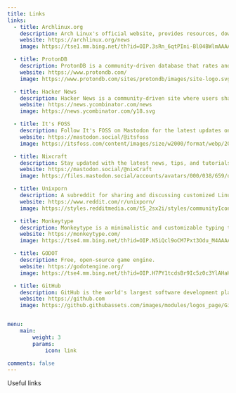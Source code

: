 ```yaml
---
title: Links
links:
  - title: Archlinux.org
    description: Arch Linux's official website, provides resources, downloads, and documentation.
    website: https://archlinux.org/news
    image: https://tse1.mm.bing.net/th?id=OIP.3sRn_6qtPIni-Bl04BWlmAAAAA&pid=Api

  - title: ProtonDB
    description: ProtonDB is a community-driven database that rates and reviews the compatibility of Windows games on Linux using Steam Play and Proton.
    website: https://www.protondb.com/
    image: https://www.protondb.com/sites/protondb/images/site-logo.svg

  - title: Hacker News
    description: Hacker News is a community-driven site where users share and discuss news on tech, startups, and science.
    website: https://news.ycombinator.com/news
    image: https://news.ycombinator.com/y18.svg

  - title: It's FOSS
    description: Follow It's FOSS on Mastodon for the latest updates on open-source software and Linux-related news.
    website: https://mastodon.social/@itsfoss
    image: https://itsfoss.com/content/images/size/w2000/format/webp/2023/01/homepage-featured-image.png

  - title: Nixcraft
    description: Stay updated with the latest news, tips, and tutorials on Linux, open-source software, and system administration by following NixCraft on Mastodon
    website: https://mastodon.social/@nixCraft
    image: https://files.mastodon.social/accounts/avatars/000/038/659/original/b0de8058da52f2aa.jpg

  - title: Unixporn
    description: A subreddit for sharing and discussing customized Linux and Unix desktop setups.
    website: https://www.reddit.com/r/unixporn/
    image: https://styles.redditmedia.com/t5_2sx2i/styles/communityIcon_7fixeonxbxd41.png

  - title: Monkeytype
    description: Monkeytype is a minimalistic and customizable typing test.
    website: https://monkeytype.com/
    image: https://tse4.mm.bing.net/th?id=OIP.N5iQcl9oCM7Pxt3Odu_M4AAAAA&pid=Api

  - title: GODOT
    description: Free, open‑source game engine.
    website: https://godotengine.org/
    image: https://tse4.mm.bing.net/th?id=OIP.H7PY1tcdsBr9Ic5z0c3YlAHaHa&pid=Api

  - title: GitHub
    description: GitHub is the world's largest software development platform.
    website: https://github.com
    image: https://github.githubassets.com/images/modules/logos_page/GitHub-Mark.png


menu:
    main:
        weight: 3
        params:
            icon: link

comments: false
---
```


Useful links

